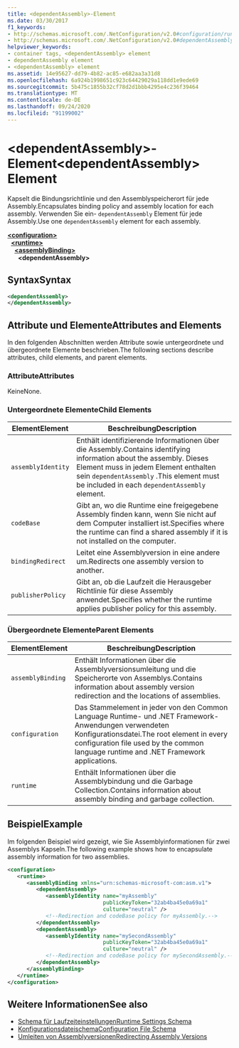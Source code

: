```yaml
---
title: <dependentAssembly>-Element
ms.date: 03/30/2017
f1_keywords:
- http://schemas.microsoft.com/.NetConfiguration/v2.0#configuration/runtime/assemblyBinding/dependentAssembly
- http://schemas.microsoft.com/.NetConfiguration/v2.0#dependentAssembly
helpviewer_keywords:
- container tags, <dependentAssembly> element
- dependentAssembly element
- <dependentAssembly> element
ms.assetid: 14e95627-dd79-4b82-ac85-e682aa3a31d8
ms.openlocfilehash: 6a924b1998651c923c64429029a118dd1e9ede69
ms.sourcegitcommit: 5b475c1855b32cf78d2d1bbb4295e4c236f39464
ms.translationtype: MT
ms.contentlocale: de-DE
ms.lasthandoff: 09/24/2020
ms.locfileid: "91199002"
---
```

# <a name="dependentassembly-element"></a><span data-ttu-id="f5648-102">\<dependentAssembly>-Element</span><span class="sxs-lookup"><span data-stu-id="f5648-102">\<dependentAssembly> Element</span></span>

<span data-ttu-id="f5648-103">Kapselt die Bindungsrichtlinie und den Assemblyspeicherort für jede Assembly.</span><span class="sxs-lookup"><span data-stu-id="f5648-103">Encapsulates binding policy and assembly location for each assembly.</span></span> <span data-ttu-id="f5648-104">Verwenden Sie ein- `dependentAssembly` Element für jede Assembly.</span><span class="sxs-lookup"><span data-stu-id="f5648-104">Use one `dependentAssembly` element for each assembly.</span></span>  
  
[**\<configuration>**](../configuration-element.md)\
&nbsp;&nbsp;[**\<runtime>**](runtime-element.md)\
&nbsp;&nbsp;&nbsp;&nbsp;[**\<assemblyBinding>**](assemblybinding-element-for-runtime.md)\
&nbsp;&nbsp;&nbsp;&nbsp;&nbsp;&nbsp;**\<dependentAssembly>**  
  
## <a name="syntax"></a><span data-ttu-id="f5648-105">Syntax</span><span class="sxs-lookup"><span data-stu-id="f5648-105">Syntax</span></span>  
  
```xml  
<dependentAssembly>
</dependentAssembly>  
```  
  
## <a name="attributes-and-elements"></a><span data-ttu-id="f5648-106">Attribute und Elemente</span><span class="sxs-lookup"><span data-stu-id="f5648-106">Attributes and Elements</span></span>  

 <span data-ttu-id="f5648-107">In den folgenden Abschnitten werden Attribute sowie untergeordnete und übergeordnete Elemente beschrieben.</span><span class="sxs-lookup"><span data-stu-id="f5648-107">The following sections describe attributes, child elements, and parent elements.</span></span>  
  
### <a name="attributes"></a><span data-ttu-id="f5648-108">Attribute</span><span class="sxs-lookup"><span data-stu-id="f5648-108">Attributes</span></span>  

 <span data-ttu-id="f5648-109">Keine</span><span class="sxs-lookup"><span data-stu-id="f5648-109">None.</span></span>  
  
### <a name="child-elements"></a><span data-ttu-id="f5648-110">Untergeordnete Elemente</span><span class="sxs-lookup"><span data-stu-id="f5648-110">Child Elements</span></span>  
  
|<span data-ttu-id="f5648-111">Element</span><span class="sxs-lookup"><span data-stu-id="f5648-111">Element</span></span>|<span data-ttu-id="f5648-112">Beschreibung</span><span class="sxs-lookup"><span data-stu-id="f5648-112">Description</span></span>|  
|-------------|-----------------|  
|`assemblyIdentity`|<span data-ttu-id="f5648-113">Enthält identifizierende Informationen über die Assembly.</span><span class="sxs-lookup"><span data-stu-id="f5648-113">Contains identifying information about the assembly.</span></span> <span data-ttu-id="f5648-114">Dieses Element muss in jedem Element enthalten sein `dependentAssembly` .</span><span class="sxs-lookup"><span data-stu-id="f5648-114">This element must be included in each `dependentAssembly` element.</span></span>|  
|`codeBase`|<span data-ttu-id="f5648-115">Gibt an, wo die Runtime eine freigegebene Assembly finden kann, wenn Sie nicht auf dem Computer installiert ist.</span><span class="sxs-lookup"><span data-stu-id="f5648-115">Specifies where the runtime can find a shared assembly if it is not installed on the computer.</span></span>|  
|`bindingRedirect`|<span data-ttu-id="f5648-116">Leitet eine Assemblyversion in eine andere um.</span><span class="sxs-lookup"><span data-stu-id="f5648-116">Redirects one assembly version to another.</span></span>|  
|`publisherPolicy`|<span data-ttu-id="f5648-117">Gibt an, ob die Laufzeit die Herausgeber Richtlinie für diese Assembly anwendet.</span><span class="sxs-lookup"><span data-stu-id="f5648-117">Specifies whether the runtime applies publisher policy for this assembly.</span></span>|  
  
### <a name="parent-elements"></a><span data-ttu-id="f5648-118">Übergeordnete Elemente</span><span class="sxs-lookup"><span data-stu-id="f5648-118">Parent Elements</span></span>  
  
|<span data-ttu-id="f5648-119">Element</span><span class="sxs-lookup"><span data-stu-id="f5648-119">Element</span></span>|<span data-ttu-id="f5648-120">Beschreibung</span><span class="sxs-lookup"><span data-stu-id="f5648-120">Description</span></span>|  
|-------------|-----------------|  
|`assemblyBinding`|<span data-ttu-id="f5648-121">Enthält Informationen über die Assemblyversionsumleitung und die Speicherorte von Assemblys.</span><span class="sxs-lookup"><span data-stu-id="f5648-121">Contains information about assembly version redirection and the locations of assemblies.</span></span>|  
|`configuration`|<span data-ttu-id="f5648-122">Das Stammelement in jeder von den Common Language Runtime- und .NET Framework-Anwendungen verwendeten Konfigurationsdatei.</span><span class="sxs-lookup"><span data-stu-id="f5648-122">The root element in every configuration file used by the common language runtime and .NET Framework applications.</span></span>|  
|`runtime`|<span data-ttu-id="f5648-123">Enthält Informationen über die Assemblybindung und die Garbage Collection.</span><span class="sxs-lookup"><span data-stu-id="f5648-123">Contains information about assembly binding and garbage collection.</span></span>|  
  
## <a name="example"></a><span data-ttu-id="f5648-124">Beispiel</span><span class="sxs-lookup"><span data-stu-id="f5648-124">Example</span></span>  

 <span data-ttu-id="f5648-125">Im folgenden Beispiel wird gezeigt, wie Sie Assemblyinformationen für zwei Assemblys Kapseln.</span><span class="sxs-lookup"><span data-stu-id="f5648-125">The following example shows how to encapsulate assembly information for two assemblies.</span></span>  
  
```xml  
<configuration>  
   <runtime>  
      <assemblyBinding xmlns="urn:schemas-microsoft-com:asm.v1">  
         <dependentAssembly>  
            <assemblyIdentity name="myAssembly"  
                              publicKeyToken="32ab4ba45e0a69a1"  
                              culture="neutral" />  
            <!--Redirection and codeBase policy for myAssembly.-->  
         </dependentAssembly>  
         <dependentAssembly>  
            <assemblyIdentity name="mySecondAssembly"  
                              publicKeyToken="32ab4ba45e0a69a1"  
                              culture="neutral" />  
            <!--Redirection and codeBase policy for mySecondAssembly.-->  
         </dependentAssembly>  
      </assemblyBinding>  
   </runtime>  
</configuration>  
```  
  
## <a name="see-also"></a><span data-ttu-id="f5648-126">Weitere Informationen</span><span class="sxs-lookup"><span data-stu-id="f5648-126">See also</span></span>

- [<span data-ttu-id="f5648-127">Schema für Laufzeiteinstellungen</span><span class="sxs-lookup"><span data-stu-id="f5648-127">Runtime Settings Schema</span></span>](index.md)
- [<span data-ttu-id="f5648-128">Konfigurationsdateischema</span><span class="sxs-lookup"><span data-stu-id="f5648-128">Configuration File Schema</span></span>](../index.md)
- [<span data-ttu-id="f5648-129">Umleiten von Assemblyversionen</span><span class="sxs-lookup"><span data-stu-id="f5648-129">Redirecting Assembly Versions</span></span>](../../redirect-assembly-versions.md)

